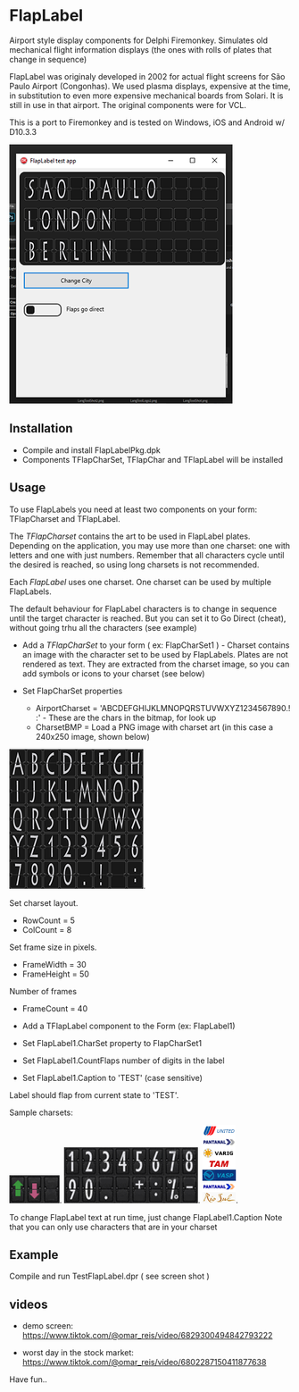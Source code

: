 # FlapLabel
Airport style display components for Delphi Firemonkey. 
Simulates old mechanical flight information displays
(the ones with rolls of plates that change in sequence) 

FlapLabel was originaly developed in 2002 for actual 
flight screens for São Paulo Airport (Congonhas). 
We used plasma displays, expensive at the time, 
in substitution to even more expensive 
mechanical boards from Solari.
It is still in use in that airport.
The original components were for VCL. 

This is a port to Firemonkey and is tested
on Windows, iOS and Android w/ D10.3.3

![screenshot](/Images/FlapLabelTestShot.png)

## Installation

* Compile and install FlapLabelPkg.dpk
* Components TFlapCharSet, TFlapChar and TFlapLabel will be installed

## Usage

To use FlapLabels you need at least two components on your form: TFlapCharset and TFlapLabel.

The *TFlapCharset* contains the art to be used in FlapLabel plates. 
Depending on the application, you may use more than one charset: one with letters and one with just numbers.
Remember that all characters cycle until the desired is reached, 
so using long charsets is not recommended. 

Each *FlapLabel* uses one charset. One charset can be used by 
multiple FlapLabels. 

The default behaviour for FlapLabel characters is to change
in sequence until the target character is reached.
But you can set it to Go Direct (cheat), without going trhu all the characters (see example)

* Add a *TFlapCharSet* to your form ( ex: FlapCharSet1 ) - Charset contains an image with the character set to be used by FlapLabels. Plates are not rendered as text. They are extracted from the charset image, so you can add
symbols or icons to your charset (see below)

* Set FlapCharSet properties
  * AirportCharset = 'ABCDEFGHIJKLMNOPQRSTUVWXYZ1234567890.! :'  - These are the chars in the bitmap, for look up
  * CharsetBMP = Load a PNG image with charset art (in this case a 240x250 image, shown below)
 
![Letters and numbers charset](/Images/LettersNumbersCharset.png).

Set charset layout.
  * RowCount = 5              
  * ColCount = 8
  
Set frame size in pixels.
  * FrameWidth = 30
  * FrameHeight = 50
  
Number of frames
  * FrameCount = 40
 
 
* Add a TFlapLabel component to the Form (ex: FlapLabel1) 
* Set FlapLabel1.CharSet property to FlapCharSet1
* Set FlapLabel1.CountFlaps  number of digits in the label
* Set FlapLabel1.Caption to 'TEST'  (case sensitive)

Label should flap from current state to 'TEST'. 

Sample charsets:

![sample charset](/Images/ArrowsCharset.png).
![Numbers charset](/Images/NumbersCharset.png).
![Airline logos](/Images/Airlines.png).


To change FlapLabel text at run time, just change FlapLabel1.Caption
Note that you can only use characters that are in your charset

## Example
Compile and run TestFlapLabel.dpr ( see screen shot )

## videos

* demo screen: https://www.tiktok.com/@omar_reis/video/6829300494842793222

* worst day in the stock market: https://www.tiktok.com/@omar_reis/video/6802287150411877638

Have fun..


